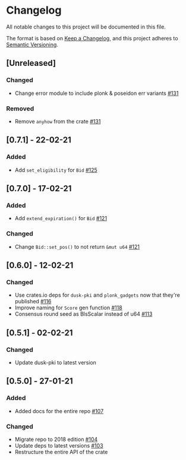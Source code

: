 # Changelog

All notable changes to this project will be documented in this file.

The format is based on [Keep a Changelog](https://keepachangelog.com/en/1.0.0/),
and this project adheres to [Semantic Versioning](https://semver.org/spec/v2.0.0.html).

## [Unreleased]

### Changed
- Change error module to include plonk & poseidon err variants [#131](https://github.com/dusk-network/dusk-blindbid/issues/131)

### Removed
- Remove `anyhow` from the crate [#131](https://github.com/dusk-network/dusk-blindbid/issues/131)

## [0.7.1] - 22-02-21

### Added

- Add `set_eligibility` for `Bid` [#125](https://github.com/dusk-network/dusk-blindbid/issues/125)

## [0.7.0] - 17-02-21

### Added

- Add `extend_expiration()` for `Bid` [#121](https://github.com/dusk-network/dusk-blindbid/issues/121)

### Changed

- Change `Bid::set_pos()` to not return `&mut u64` [#121](https://github.com/dusk-network/dusk-blindbid/issues/121)

## [0.6.0] - 12-02-21

### Changed

- Use crates.io deps for `dusk-pki` and `plonk_gadgets` now that they're published [#116](https://github.com/dusk-network/dusk-blindbid/issues/116)
- Improve naming for `Score` gen function [#118](https://github.com/dusk-network/dusk-blindbid/issues/118)
- Consensus round seed as BlsScalar instead of u64 [#113](https://github.com/dusk-network/dusk-blindbid/issues/113)

## [0.5.1] - 02-02-21

### Changed

- Update dusk-pki to latest version

## [0.5.0] - 27-01-21

### Added

- Added docs for the entire repo [#107](https://github.com/dusk-network/dusk-blindbid/issues/107)

### Changed

- Migrate repo to 2018 edition [#104](https://github.com/dusk-network/dusk-blindbid/issues/104)
- Update deps to latest versions [#103](https://github.com/dusk-network/dusk-blindbid/issues/103)
- Restructure the entire API of the crate
